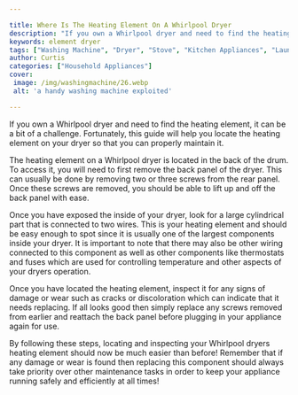 ```yaml
---

title: Where Is The Heating Element On A Whirlpool Dryer
description: "If you own a Whirlpool dryer and need to find the heating element, it can be a bit of a challenge. Fortunately, this guide will he...get the full scoop"
keywords: element dryer
tags: ["Washing Machine", "Dryer", "Stove", "Kitchen Appliances", "Laundry Appliances"]
author: Curtis
categories: ["Household Appliances"]
cover: 
 image: /img/washingmachine/26.webp
 alt: 'a handy washing machine exploited'

---
```


If you own a Whirlpool dryer and need to find the heating element, it can be a bit of a challenge. Fortunately, this guide will help you locate the heating element on your dryer so that you can properly maintain it.

The heating element on a Whirlpool dryer is located in the back of the drum. To access it, you will need to first remove the back panel of the dryer. This can usually be done by removing two or three screws from the rear panel. Once these screws are removed, you should be able to lift up and off the back panel with ease. 

Once you have exposed the inside of your dryer, look for a large cylindrical part that is connected to two wires. This is your heating element and should be easy enough to spot since it is usually one of the largest components inside your dryer. It is important to note that there may also be other wiring connected to this component as well as other components like thermostats and fuses which are used for controlling temperature and other aspects of your dryers operation. 

Once you have located the heating element, inspect it for any signs of damage or wear such as cracks or discoloration which can indicate that it needs replacing. If all looks good then simply replace any screws removed from earlier and reattach the back panel before plugging in your appliance again for use. 

By following these steps, locating and inspecting your Whirlpool dryers heating element should now be much easier than before! Remember that if any damage or wear is found then replacing this component should always take priority over other maintenance tasks in order to keep your appliance running safely and efficiently at all times!
